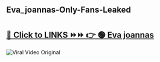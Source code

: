 
 ## Eva_joannas-Only-Fans-Leaked

# <h2><a href="https://clipsfans.com/Eva_joannas&ref=git">🔗 Click to LINKS ⏩⏩ 👉 🟢 Eva joannas </a></h2>

<a href="https://clipsfans.com/Eva_joannas&ref=git" rel="nofollow" data-target="animated-image.originalLink"><img src="https://i.ibb.co.com/xMMVF88/686577567.gif" alt="Viral Video Original" style="max-width: 100%; display: inline-block;" data-target="animated-image.originalImage"></a>
